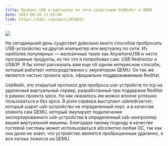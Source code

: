 ```yaml
---
title: Проброс USB в виртуалку по сети средствами UsbRedir и QEMU
date: 2015-08-20 11:55:00
link: https://habr.com/post/265065/
---
```


![](https://habrastorage.org/files/e6a/1bc/05d/e6a1bc05d70c460399d3276fdec28d2c.png)

На сегодняшний день существет довольно много способов пробросить USB-устройство на другой компьютер или виртуалку по сети.
Из наиболее популярных — железячные такие как AnywhereUSB и чисто програмные продукты, из тех что я попробовал сам: USB Redirector и USB/IP.
Я бы хотел рассказать вам еще об одном интересном способе, который работает непосредственно с эмулятором QEMU.
Он так же является частью проекта spice, официально поддерживаемым RedHat.

UsbRedir, это открытый протокол для проброса usb-устройств по tcp на удаленный виртуальный сервер, разработанный при поддержке RedHat в рамках проекта spice. Но как оказалось им можно вполне успешно пользоваться и без spice. В роли сервера выступает usbredirserver, который шарит usb-устройство на определенный порт, а в качестве клиента сам QEMU, который эмулирует подключение экспортированного usb-устройства в определенный usb-контроллер вашей виртуальной машины. Благодаря такому подходу в качестве гостевой системы может использоваться абсолютно любая ОС, так как она даже не знает, что устройство является проброшенным удаленно, а вся логика ложится на QEMU. 
<!-- more -->
